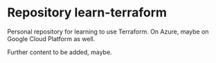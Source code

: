 # Repository learn-terraform

Personal repository for learning to use Terraform. On Azure, maybe on Google Cloud Platform as well.

Further content to be added, maybe.